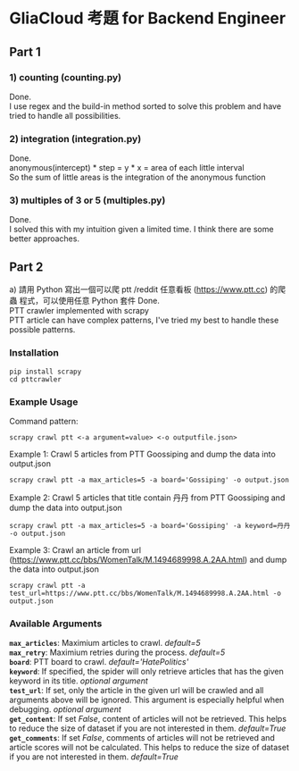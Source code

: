 # GliaCloud 考題 for Backend Engineer  
## Part 1
### 1) counting \(counting.py\)
Done.  
I use regex and the build-in method sorted to solve this problem and have tried to handle all possibilities.
### 2) integration \(integration.py\)
Done.  
anonymous(intercept) * step = y * x = area of each little interval  
So the sum of little areas is the integration of the anonymous function
### 3) multiples of 3 or 5 \(multiples.py\)
Done.  
I solved this with my intuition given a limited time. I think there are some better approaches.
## Part 2
a) 請用 Python 寫出一個可以爬 ptt /reddit 任意看板 (https://www.ptt.cc) 的爬蟲
程式，可以使用任意 Python 套件
Done.  
PTT crawler implemented with scrapy  
PTT article can have complex patterns, I've tried my best to handle these possible patterns.
### Installation

    pip install scrapy
    cd pttcrawler

### Example Usage

Command pattern:  

    scrapy crawl ptt <-a argument=value> <-o outputfile.json>  

Example 1: Crawl 5 articles from PTT Goossiping and dump the data into output.json

    scrapy crawl ptt -a max_articles=5 -a board='Gossiping' -o output.json

Example 2: Crawl 5 articles that title contain 丹丹 from PTT Goossiping and dump the data into output.json  

    scrapy crawl ptt -a max_articles=5 -a board='Gossiping' -a keyword=丹丹 -o output.json

Example 3: Crawl an article from url (https://www.ptt.cc/bbs/WomenTalk/M.1494689998.A.2AA.html) and dump the data into output.json  

    scrapy crawl ptt -a test_url=https://www.ptt.cc/bbs/WomenTalk/M.1494689998.A.2AA.html -o output.json

### Available Arguments
**`max_articles`**: Maximium articles to crawl. *default=5*  
**`max_retry`**: Maximium retries during the process. *default=5*  
**`board`**: PTT board to crawl. *default='HatePolitics'*  
**`keyword`**: If specified, the spider will only retrieve articles that has the given keyword in its title. *optional argument*    
**`test_url`**: If set, only the article in the given url will be crawled and all arguments above will be ignored. This argument is especially helpful when debugging. *optional argument*  
**`get_content`**: If set *False*, content of articles will not be retrieved. This helps to reduce the size of dataset if you are not interested in them. *default=True*  
**`get_comments`**: If set *False*, comments of articles will not be retrieved and article scores will not be calculated. This helps to reduce the size of dataset if you are not interested in them. *default=True*  